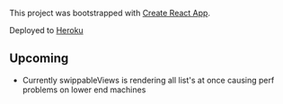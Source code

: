 This project was bootstrapped with [Create React App](https://github.com/facebook/create-react-app).

Deployed to [Heroku](https://nhl-compare.herokuapp.com/)

## Upcoming

- Currently swippableViews is rendering all list's at once causing perf problems on lower end machines
